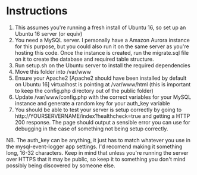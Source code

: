 # Instructions

1) This assumes you're running a fresh install of Ubuntu 16, so set up an Ubuntu 16 server (or equiv)
2) You need a MySQL server. I personally have a Amazon Aurora instance for this purpose, but you could also run it on the same server as you're hosting this code. Once the instance is created, run the migrate.sql file on it to create the database and required table structure.
2) Run setup.sh on the Ubuntu server to install the required dependencies
3) Move this folder into /var/www
4) Ensure your Apache2 [Apache2 should have been installed by default on Ubuntu 16] virtualhost is pointing at /var/www/html (this is important to keep the config.php directory out of the public folder)
5) Update /var/www/config.php with the correct variables for your MySQL instance and generate a random key for your auth_key variable
6) You should be able to test your server is setup correctly by going to http://YOURSERVERNAME/index?healthcheck=true and getting a HTTP 200 response. The page should output a sensible error you can use for debugging in the case of something not being setup correctly.

NB. The auth_key can be anything, it just has to match whatever you use in the mysql-event-logger app settings. I'd recomend making it something long, 16-32 characters. Keep in mind that unless you're running the server over HTTPS that it may be public, so keep it to something you don't mind possibly being discovered by someone else.
